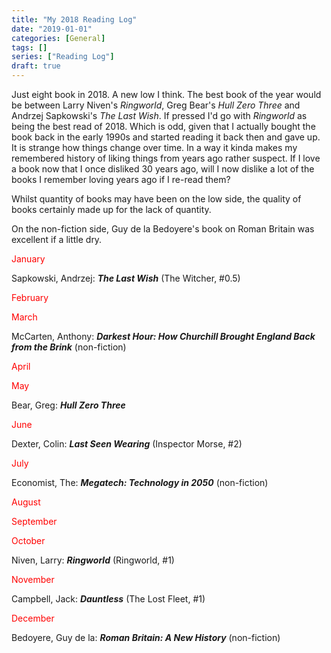 ```yaml
---
title: "My 2018 Reading Log"
date: "2019-01-01"
categories: [General]
tags: []
series: ["Reading Log"]
draft: true
---
```


Just eight book in 2018. A new low I think. The best book of the year would be between Larry Niven's *Ringworld*, Greg Bear's *Hull Zero Three* and Andrzej Sapkowski's *The Last Wish*. If pressed I'd go with *Ringworld* as being the best read of 2018. Which is odd, given that I actually bought the book back in the early 1990s and started reading it back then and gave up. It is strange how things change over time. In a way it kinda makes my remembered history of liking things from years ago rather suspect. If I love a book now that I once disliked 30 years ago, will I now dislike a lot of the books I remember loving years ago if I re-read them? 

Whilst quantity of books may have been on the low side, the quality of books certainly made up for the lack of quantity.

On the non-fiction side, Guy de la Bedoyere's book on Roman Britain was excellent if a little dry.

<span style="color: #ff0000;">January</span>

Sapkowski, Andrzej: ***The Last Wish*** (The Witcher, #0.5)

<span style="color: #ff0000;">February</span>

<span style="color: #ff0000;">March</span>

McCarten, Anthony: ***Darkest Hour: How Churchill Brought England Back from the Brink*** (non-fiction)

<span style="color: #ff0000;">April</span>

<span style="color: #ff0000;">May</span>

Bear, Greg: ***Hull Zero Three***

<span style="color: #ff0000;">June</span>

Dexter, Colin: ***Last Seen Wearing*** (Inspector Morse, #2)

<span style="color: #ff0000;">July</span>

Economist, The: ***Megatech: Technology in 2050*** (non-fiction)

<span style="color: #ff0000;">August</span>

<span style="color: #ff0000;">September</span>

<span style="color: #ff0000;">October</span>

Niven, Larry: ***Ringworld*** (Ringworld, #1)

<span style="color: #ff0000;">November</span>

Campbell, Jack: ***Dauntless*** (The Lost Fleet, #1)

<span style="color: #ff0000;">December</span>

Bedoyere, Guy de la: ***Roman Britain: A New History*** (non-fiction)
